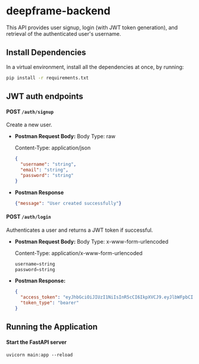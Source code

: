 # deepframe-backend

This API provides user signup, login (with JWT token generation), and retrieval of the authenticated user's username.

## Install Dependencies
In a virtual environment, install all the dependencies at once, by running:

```bash
pip install -r requirements.txt
```

## JWT auth endpoints

#### POST `/auth/signup`

Create a new user.

- **Postman Request Body:**
  Body Type: raw
  
  Content-Type: application/json
  
    ```json
    {
      "username": "string",
      "email": "string",
      "password": "string"
    }

- **Postman Response**
    ```json
    {"message": "User created successfully"}


#### POST `/auth/login`

Authenticates a user and returns a JWT token if successful.

- **Postman Request Body:**
  Body Type: x-www-form-urlencoded

  Content-Type: application/x-www-form-urlencoded
  ```python
  username=string
  password=string

- **Postman Response:**
  ```json
  {
    "access_token": "eyJhbGciOiJIUzI1NiIsInR5cCI6IkpXVCJ9.eyJlbWFpbCI6InRlc3RQU0BnbWFpbC5jb20iLCJwYXNzd29yZCI6InRlc3RpbmdQUzEyMyIsImV4cCI6MTc0ODYxNTkyNX0.gEyl3UA3yFQNybJ5ysAiX9ZjtjAnOqiU01r6GMxo2Yc",
    "token_type": "bearer"
  }

## Running the Application

#### Start the FastAPI server

``uvicorn main:app --reload``
